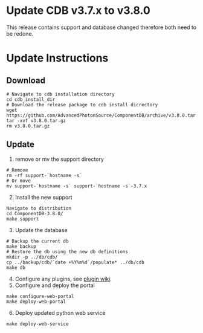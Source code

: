 # Update CDB v3.7.x to v3.8.0 
This release contains support and database changed therefore both need to be redone. 

# Update Instructions 
## Download 
~~~~
# Navigate to cdb installation directory
cd cdb_install_dir
# Download the release package to cdb install dicrectory
wget https://github.com/AdvancedPhotonSource/ComponentDB/archive/v3.8.0.tar.gz
tar -xvf v3.8.0.tar.gz
rm v3.8.0.tar.gz
~~~~

## Update  
1. remove or mv the support directory
~~~~
# Remove 
rm -rf support-`hostname -s` 
# Or move
mv support-`hostname -s` support-`hostname -s`-3.7.x
~~~~
2. Install the new support
~~~~
Navigate to distribution 
cd ComponentDB-3.8.0/
make support 
~~~~
3. Update the database 
~~~~
# Backup the current db
make backup
# Restore the db using the new db definitions
mkdir -p ../db/cdb/
cp ../backup/cdb/`date +%Y%m%d`/populate* ../db/cdb
make db
~~~~
4. Configure any plugins, see [plugin wiki](https://github.com/AdvancedPhotonSource/ComponentDB/wiki/Plugins "github plugin wiki").
5. Configure and deploy the portal
~~~~
make configure-web-portal
make deploy-web-portal
~~~~
6. Deploy updated python web service
~~~~
make deploy-web-service
~~~~